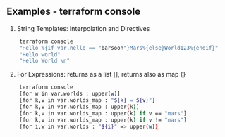 ## Examples - terraform console
1. String Templates: Interpolation and Directives
```bash
    terraform console
    "Hello %{if var.hello == "barsoon"}Mars%{else}World123%{endif}"
    "Hello world"
    "Hello World \n"

```
2. For Expressions: returns as a list [], returns also as map {}
```bash
    terraform console
    [for w in var.worlds : upper(w)]
    [for k,v in var.worlds_map : "${k} = ${v}"]
    [for k,v in var.worlds_map : upper(k)]
    [for k,v in var.worlds_map : upper(k) if v == "mars"]
    [for k,v in var.worlds_map : upper(k) if v != "mars"]
    {for i,w in var.worlds : "${i}" => upper(w)}
```
